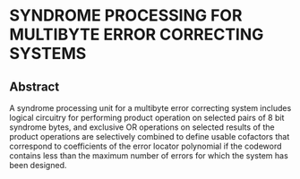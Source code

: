 # SYNDROME PROCESSING FOR MULTIBYTE ERROR CORRECTING SYSTEMS

## Abstract
A syndrome processing unit for a multibyte error correcting system includes logical circuitry for performing product operation on selected pairs of 8 bit syndrome bytes, and exclusive OR operations on selected results of the product operations are selectively combined to define usable cofactors that correspond to coefficients of the error locator polynomial if the codeword contains less than the maximum number of errors for which the system has been designed.